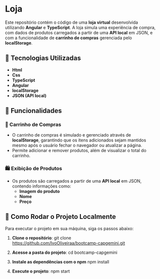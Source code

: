 # Loja

Este repositório contém o código de uma **loja virtual** desenvolvida utilizando **Angular** e **TypeScript**. A loja simula uma experiência de compra, com dados de produtos carregados a partir de uma **API local** em JSON, e com a funcionalidade de **carrinho de compras** gerenciada pelo **localStorage**.

## 🚀 Tecnologias Utilizadas

- **Html**
- **Css**
- **TypeScript**
- **Angular**
- **localStorage**
- **JSON (API local)**

## 📂 Funcionalidades

### 🛒 Carrinho de Compras
- O carrinho de compras é simulado e gerenciado através de **localStorage**, garantindo que os itens adicionados sejam mantidos mesmo após o usuário fechar o navegador ou atualizar a página.
- Permite adicionar e remover produtos, além de visualizar o total do carrinho.

### 🛍 Exibição de Produtos
- Os produtos são carregados a partir de uma **API local** em JSON, contendo informações como:
  - **Imagem do produto**
  - **Nome**
  - **Preço**

## 📂 Como Rodar o Projeto Localmente

Para executar o projeto em sua máquina, siga os passos abaixo:

1. **Clone o repositório**:
   git clone https://github.com/IvoOliveiraa/bootcamp-capgemini.git

2. **Acesse a pasta do projeto**:
  cd bootcamp-capgemini

3. **Instale as dependências com o npm**
   npm install

4. **Execute o projeto**:
   npm start
